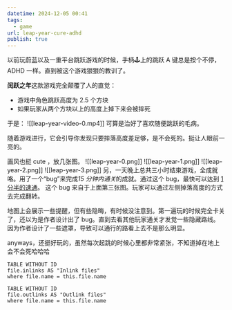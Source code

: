 ```yaml
---
datetime: 2024-12-05 00:41
tags:
  - game
url: leap-year-cure-adhd
publish: true
---
```

以前玩蔚蓝以及一重平台跳跃游戏的时候，手柄🕹️上的跳跃 A 键总是按个不停，ADHD 一样。直到被这个游戏狠狠的教训了。

**闰跃之年**这款游戏完全颠覆了人的直觉：
- 游戏中角色跳跃高度为 2.5 个方块
- 如果玩家从两个方块以上的高度上掉下来会被摔死

于是：
![[leap-year-video-0.mp4]]
可算是治好了喜欢随便跳跃的毛病。

随着游戏进行，它会引导你发现只要摔落高度差足够，是不会死的。挺让人眼前一亮的。

画风也挺 cute ，放几张图。
![[leap-year-0.png]]
![[leap-year-1.png]]
![[leap-year-2.png]]
![[leap-year-3.png]]
另，一天晚上总共三小时结束游戏，全成就咯。用了一个“bug”来完成*15 分钟内通关*的成就。通过这个 bug，最快可以达到 [1 分半的速通](https://b23.tv/BV1bJ4m1M7yj)。
这个 bug 来自于上面第三张图。玩家可以通过左侧掉落高度的方式去完成翻转。

地图上会展示一些提醒，但有些隐晦，有时候没注意到。第一遍玩的时候完全卡关了，还以为是作者设计出了 bug。直到去看其他玩家通关才发觉一些隐藏路线。
因为作者设计了一些遮罩，导致可以通行的路看上去不是那么明显。

anyways，还挺好玩的，虽然每次起跳的时候心里都非常紧张，不知道掉在地上会不会死哈哈哈


```dataview
TABLE WITHOUT ID
file.inlinks AS "Inlink files"
where file.name = this.file.name
```
```dataview
TABLE WITHOUT ID
file.outlinks AS "Outlink files"
where file.name = this.file.name
```